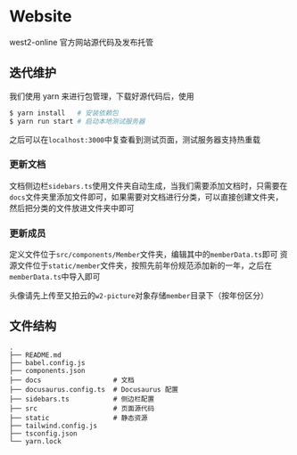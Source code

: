 # Website

west2-online 官方网站源代码及发布托管

## 迭代维护

我们使用 yarn 来进行包管理，下载好源代码后，使用

```bash
$ yarn install   # 安装依赖包
$ yarn run start # 启动本地测试服务器
```

之后可以在`localhost:3000`中复查看到测试页面，测试服务器支持热重载

### 更新文档

文档侧边栏`sidebars.ts`使用文件夹自动生成，当我们需要添加文档时，只需要在`docs`文件夹里添加文件即可，如果需要对文档进行分类，可以直接创建文件夹，然后把分类的文件放进文件夹中即可

### 更新成员

定义文件位于`src/components/Member`文件夹，编辑其中的`memberData.ts`即可
资源文件位于`static/member`文件夹，按照先前年份规范添加新的一年，之后在`memberData.ts`中导入即可

头像请先上传至又拍云的`w2-picture`对象存储`member`目录下（按年份区分）

## 文件结构

```text
.
├── README.md
├── babel.config.js
├── components.json
├── docs                  # 文档
├── docusaurus.config.ts  # Docusaurus 配置
├── sidebars.ts           # 侧边栏配置
├── src                   # 页面源代码
├── static                # 静态资源
├── tailwind.config.js
├── tsconfig.json
└── yarn.lock
```